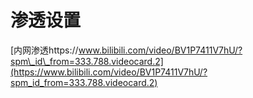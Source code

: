 # 渗透设置






[内网渗透https://www.bilibili.com/video/BV1P7411V7hU/?spm\_id\_from=333.788.videocard.2](https://www.bilibili.com/video/BV1P7411V7hU/?spm_id_from=333.788.videocard.2)




















































